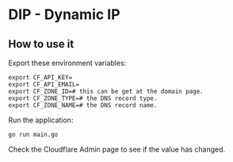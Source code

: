 # DIP - Dynamic IP
## How to use it
Export these environment variables:
```shell
export CF_API_KEY=
export CF_API_EMAIL=
export CF_ZONE_ID=# this can be get at the domain page.
export CF_ZONE_TYPE=# the DNS record type.
export CF_ZONE_NAME=# the DNS record name.
```

Run the application:
```shell
go run main.go
```

Check the Cloudflare Admin page to see if the value has changed.